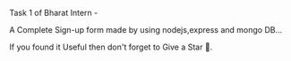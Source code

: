 Task 1 of Bharat Intern -

A Complete Sign-up form made by using nodejs,express and mongo DB...

If you found it Useful then don't forget to Give a Star 🌟.

